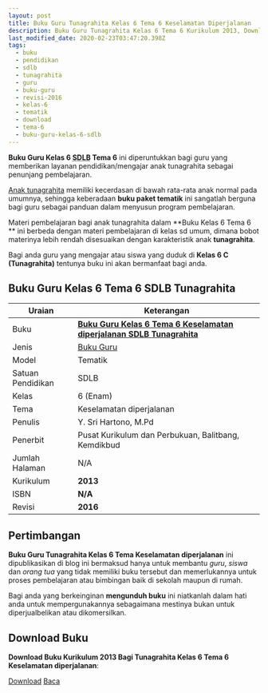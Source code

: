 ```yaml
---
layout: post
title: Buku Guru Tunagrahita Kelas 6 Tema 6 Keselamatan Diperjalanan
description: Buku Guru Tunagrahita Kelas 6 Tema 6 Kurikulum 2013, Download buku Kelas 6 Tema 6 Keselamatan diperjalanan bagi tunagrahita
last_modified_date: 2020-02-23T03:47:20.398Z
tags:
  - buku
  - pendidikan
  - sdlb
  - tunagrahita
  - guru
  - buku-guru
  - revisi-2016
  - kelas-6
  - tematik
  - download
  - tema-6
  - buku-guru-kelas-6-sdlb
---
```


**Buku Guru Kelas 6 <abbr title="Sekolah Dasar Luar Biasa">SDLB</abbr> Tema 6** ini diperuntukkan bagi guru yang memberikan layanan pendidikan/mengajar anak tunagrahita sebagai penunjang pembelajaran.

[Anak tunagrahita](/teori/tunagrahita "Apa itu Tunagrahita") memiliki kecerdasan di bawah rata-rata anak normal pada umumnya, sehingga keberadaan **buku paket tematik** ini sangatlah berguna bagi guru sebagai panduan dalam menyusun program pembelajaran.

Materi pembelajaran bagi anak tunagrahita dalam **Buku Kelas 6 Tema 6 ** ini berbeda dengan materi pembelajaran di kelas sd umum, dimana bobot materinya lebih rendah disesuaikan dengan karakteristik anak **tunagrahita**.

Bagi anda guru yang mengajar atau siswa yang duduk di **Kelas 6 C (Tunagrahita)** tentunya buku ini akan bermanfaat bagi anda.

## Buku Guru Kelas 6 Tema 6 SDLB Tunagrahita  

|Uraian|Keterangan|
| --- | --- |
|Buku|<a href="/bse/buku-guru-tunagrahita-kelas-6-tema-5-keselamatan-diperjalanan" title="Buku Guru Kelas 6 Tema 6 Keselamatan diperjalanan SDLB Tunagrahita"><strong>Buku Guru Kelas 6 Tema 6 Keselamatan diperjalanan SDLB Tunagrahita</strong></a>|
|Jenis|<a href="/bse" title="Buku Guru" target="_blank">Buku Guru</a>|
|Model|Tematik|
|Satuan Pendidikan|SDLB|
|Kelas|6 (Enam)|
|Tema|Keselamatan diperjalanan|
|Penulis| Y. Sri Hartono, M.Pd|
|Penerbit|Pusat Kurikulum dan Perbukuan, Balitbang, Kemdikbud|
|Jumlah Halaman|N/A|
|Kurikulum|<strong>2013</strong>|
|ISBN|<strong>N/A</strong>|
|Revisi|<strong>2016</strong>|

## Pertimbangan
**Buku Guru Tunagrahita Kelas 6 Tema Keselamatan diperjalanan** ini dipublikasikan di blog ini bermaksud hanya untuk membantu _guru_, _siswa_ dan _orang tua_ yang tidak memiliki buku tersebut dan memerlukannya untuk proses pembelajaran atau bimbingan baik di sekolah maupun di rumah.

Bagi anda yang berkeinginan <b>mengunduh buku</b> ini niatkanlah dalam hati anda untuk mempergunakannya sebagaimana mestinya bukan untuk diperjualbelikan atau dikomersilkan.
  
## Download Buku
**Download Buku Kurikulum 2013 Bagi Tunagrahita Kelas 6 Tema 6 Keselamatan diperjalanan**:
<p class="center"><a class="button download" href="https://docs.google.com/uc?export=download&id=1KZKMUneDb-gPp-iur_8OG7u8FkF2TVi8" rel="nofollow" target="_blank" title="Download Buku Guru Tunagrahita Kelas 6 Tema Keselamatan diperjalanan">Download</a>
<a class="button demo open-dialog" href="https://drive.google.com/file/d/1KZKMUneDb-gPp-iur_8OG7u8FkF2TVi8/view" rel="nofollow" target="_blank" title="Download Buku Guru Tunagrahita Kelas 6 Tema Keselamatan diperjalanan">Baca</a></p>
